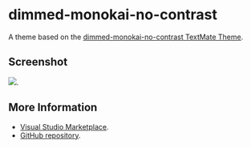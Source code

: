 # dimmed-monokai-no-contrast

A theme based on the [dimmed-monokai-no-contrast TextMate Theme](http://colorsublime.com/theme/dimmed-monokai-no-contrast).


## Screenshot
![](https://raw.githubusercontent.com/gerane/VSCodeThemes/master/gerane.Theme-dimmed-monokai-no-contrast/screenshot.png).


## More Information
* [Visual Studio Marketplace](https://marketplace.visualstudio.com/items/gerane.Theme-dimmed-monokai-no-contrast).
* [GitHub repository](https://github.com/gerane/VSCodeThemes).
